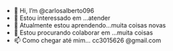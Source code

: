- 👋 Hi, I’m @carlosalberto096
- 👀 Estou interessado em ...atender
- 🌱 Atualmente estou aprendendo...muita coisas novas
- 💞️ Estou procurando colaborar em ...muita coisas 
- 📫 Como chegar até mim... cc3015626 @gmail.com

<!---
carlosalberto096/carlosalberto096 is a ✨ special ✨ repository because its `README.md` (this file) appears on your GitHub profile.
You can click the Preview link to take a look at your changes.
--->
